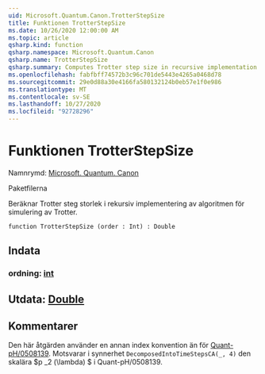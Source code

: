 ```yaml
---
uid: Microsoft.Quantum.Canon.TrotterStepSize
title: Funktionen TrotterStepSize
ms.date: 10/26/2020 12:00:00 AM
ms.topic: article
qsharp.kind: function
qsharp.namespace: Microsoft.Quantum.Canon
qsharp.name: TrotterStepSize
qsharp.summary: Computes Trotter step size in recursive implementation of Trotter simulation algorithm.
ms.openlocfilehash: fabfbff74572b3c96c701de5443e4265a0468d78
ms.sourcegitcommit: 29e0d88a30e4166fa580132124b0eb57e1f0e986
ms.translationtype: MT
ms.contentlocale: sv-SE
ms.lasthandoff: 10/27/2020
ms.locfileid: "92728296"
---
```

# <a name="trotterstepsize-function"></a>Funktionen TrotterStepSize

Namnrymd: [Microsoft. Quantum. Canon](xref:Microsoft.Quantum.Canon)

Paketfilerna [](https://nuget.org/packages/)


Beräknar Trotter steg storlek i rekursiv implementering av algoritmen för simulering av Trotter.

```qsharp
function TrotterStepSize (order : Int) : Double
```


## <a name="input"></a>Indata

### <a name="order--int"></a>ordning: [int](xref:microsoft.quantum.lang-ref.int)





## <a name="output--double"></a>Utdata: [Double](xref:microsoft.quantum.lang-ref.double)



## <a name="remarks"></a>Kommentarer

Den här åtgärden använder en annan index konvention än för [Quant-pH/0508139](https://arxiv.org/abs/quant-ph/0508139). Motsvarar i synnerhet `DecomposedIntoTimeStepsCA(_, 4)` den skalära $p _2 (\lambda) $ i Quant-pH/0508139.